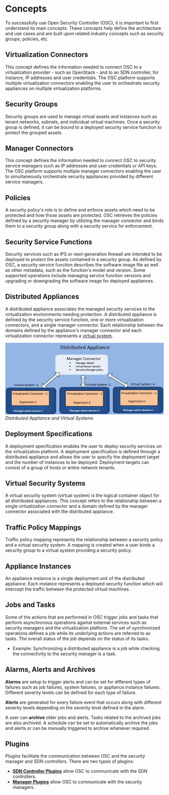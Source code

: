 # Concepts

To successfully use Open Security Controller (OSC), it is important to first understand its main concepts. These concepts help define the architecture and use cases and are built upon related industry concepts such as security groups, policies, etc.  

## Virtualization Connectors
This concept defines the information needed to connect OSC to a virtualization provider - such as OpenStack - and to an SDN controller, for instance, IP addresses and user credentials. The OSC platform supports multiple virtualization connectors enabling the user to orchestrate security appliances on multiple virtualization platforms.  

## Security Groups
Security groups are used to manage virtual assets and instances such as tenant networks, subnets, and individual virtual machines.  Once a security group is defined, it can be bound to a deployed security service function to protect the grouped assets.  

## Manager Connectors
This concept defines the information needed to connect OSC to security service managers such as IP addresses and user credentials or API keys. The OSC platform supports multiple manager connectors enabling the user to simultaneously orchestrate security appliances provided by different service managers.  

## Policies
A security policy's role is to define and enforce assets which need to be protected and how those assets are protected. OSC retrieves the policies defined by a security manager by utilizing the manager connector and binds them to a security group along with a security service for enforcement.  

## Security Service Functions
Security services such as IPS or next-generation firewall are intended to be deployed to protect the assets contained in a security group. As defined by OSC, a security service function describes the software image file as well as other metadata, such as the function's model and version. Some supported operations include managing service function versions and upgrading or downgrading the software image for deployed appliances.  

## Distributed Appliances
A distributed appliance associates the managed security services to the virtualization environments needing protection. A distributed appliance is defined by the security service function, one or more virtualization connectors, and a single manager connector. Each relationship between the domains defined by the appliance's manager connector and each virtualization connector represents a [virtual system](#user-content-virtual-security-systems).  

![Distributed Appliance](images/distributed_appliance.png)  
*Distributed Appliance and Virtual Systems*  

## Deployment Specifications
A deployment specification enables the user to deploy security services on the virtualization platform. A deployment specification is defined through a distributed appliance and allows the user to specify the deployment target and the number of instances to be deployed. Deployment targets can consist of a group of hosts or entire network tenants.  

## Virtual Security Systems
A virtual security system (virtual system) is the logical container object for all distributed appliances. This concept refers to the relationship between a single virtualization connector and a domain defined by the manager connector associated with the distributed appliance.  

## Traffic Policy Mappings
Traffic policy mapping represents the relationship between a security policy and a virtual security system. A mapping is created when a user binds a security group to a virtual system providing a security policy.  

## Appliance Instances
An appliance instance is a single deployment unit of the distributed appliance. Each instance represents a deployed security function which will intercept the traffic between the protected virtual machines.  

## Jobs and Tasks
Some of the actions that are performed in OSC trigger jobs and tasks that perform asynchronous operations against external services such as security managers and the virtualization platform. The set of synchronized operations defines a job while its underlying actions are referred to as tasks. The overall status of the job depends on the status of its tasks.
* Example: Synchronizing a distributed appliance is a job while checking the connectivity to the security manager is a task.  

## Alarms, Alerts and Archives
**Alarms** are setup to trigger alerts and can be set for different types of failures such as job failures, system failures, or appliance instance failures. Different severity levels can be defined for each type of failure.  

**Alerts** are generated for every failure event that occurs along with different severity levels depending on the severity level defined in the alarm.  

A user can **archive** older jobs and alerts. Tasks related to the archived jobs are also archived. A schedule can be set to automatically archive the jobs and alerts or can be manually triggered to archive whenever required.  

## Plugins
Plugins facilitate the communication between OSC and the security manager and SDN controllers. There are two types of plugins:
* **[SDN Controller Plugins](/plugins/sdn_controller_plugin.md)** allow OSC to communicate with the SDN controllers.
* **[Manager Plugins](/plugins/security_mgr_plugin.md)** allow OSC to communicate with the security managers.  
